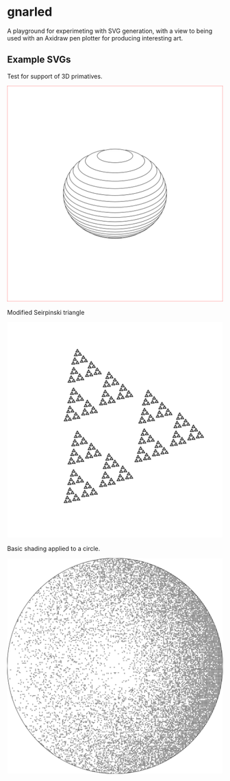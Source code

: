 # gnarled
A playground for experimeting with SVG generation, with a view to being used with
an Axidraw pen plotter for producing interesting art.


## Example SVGs

Test for support of 3D primatives.

![drawing](sample_images/n3_02.svg)

Modified Seirpinski triangle

![drawing](sample_images/seir01.svg)

Basic shading applied to a circle.

![drawing](sample_images/shader00.svg)

